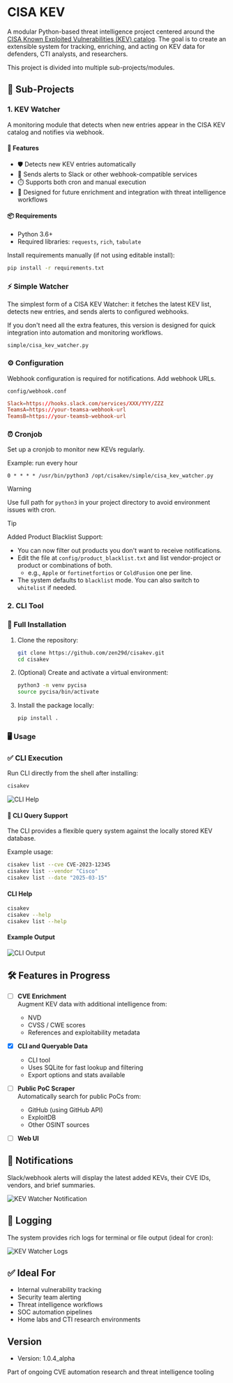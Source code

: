 


# CISA KEV

A modular Python-based threat intelligence project centered around the [CISA Known Exploited Vulnerabilities (KEV) catalog](https://www.cisa.gov/known-exploited-vulnerabilities-catalog). The goal is to create an extensible system for tracking, enriching, and acting on KEV data for defenders, CTI analysts, and researchers.

This project is divided into multiple sub-projects/modules.


## 🧩 Sub-Projects

### 1. KEV Watcher

A monitoring module that detects when new entries appear in the CISA KEV catalog and notifies via webhook.

#### 🔧 Features

- 🛡️ Detects new KEV entries automatically
- 🔔 Sends alerts to Slack or other webhook-compatible services
- ⏱️ Supports both cron and manual execution
- 🧠 Designed for future enrichment and integration with threat intelligence workflows

#### 📦 Requirements

- Python 3.6+
- Required libraries: `requests`, `rich`, `tabulate`

Install requirements manually (if not using editable install):

```bash
pip install -r requirements.txt
```

### ⚡ Simple Watcher

The simplest form of a CISA KEV Watcher: it fetches the latest KEV list, detects new entries, and sends alerts to configured webhooks.

If you don't need all the extra features, this version is designed for quick integration into automation and monitoring workflows.

```
simple/cisa_kev_watcher.py
```


### ⚙️ Configuration

Webhook configuration is required for notifications. Add webhook URLs.

`config/webhook.conf`

```conf
Slack=https://hooks.slack.com/services/XXX/YYY/ZZZ
TeamsA=https://your-teamsa-webhook-url
TeamsB=https://your-teamsb-webhook-url
```


### ⏰ Cronjob

Set up a cronjob to monitor new KEVs regularly.

Example: run every hour

```cron
0 * * * * /usr/bin/python3 /opt/cisakev/simple/cisa_kev_watcher.py
```
> [!WARNING]
> Use full path for `python3` in your project directory to avoid environment issues with cron.

> [!TIP]
> Added Product Blacklist Support:
> - You can now filter out products you don't want to receive notifications.
> - Edit the file at `config/product_blacklist.txt` and list vendor-project or product or combinations of both. 
>   - e.g., `Apple` or `fortinetfortios` or `ColdFusion` one per line.
> - The system defaults to `blacklist` mode. You can also switch to `whitelist` if needed.




### 2. CLI Tool
### 🚀 Full Installation

1. Clone the repository:
   ```bash
   git clone https://github.com/zen29d/cisakev.git
   cd cisakev
   ```

2. (Optional) Create and activate a virtual environment:
   ```bash
   python3 -m venv pycisa
   source pycisa/bin/activate
   ```

3. Install the package locally:
   ```bash
   pip install .
   ```


### 🖥️ Usage

### ✅ CLI Execution

Run CLI directly from the shell after installing:

```bash
cisakev
```

![CLI Help](media/cli_help.png)



#### 🔎 CLI Query Support

The CLI provides a flexible query system against the locally stored KEV database.

Example usage:

```bash
cisakev list --cve CVE-2023-12345
cisakev list --vendor "Cisco"
cisakev list --date "2025-03-15"
```

#### CLI Help

```bash
cisakev
cisakev --help
cisakev list --help
```


#### Example Output

![CLI Output](media/cli_list.png)



## 🛠️ Features in Progress

- [ ] **CVE Enrichment**  
  Augment KEV data with additional intelligence from:
  - NVD
  - CVSS / CWE scores
  - References and exploitability metadata

- [x] **CLI and Queryable Data**
  - CLI tool
  - Uses SQLite for fast lookup and filtering
  - Export options and stats available

- [ ] **Public PoC Scraper**  
  Automatically search for public PoCs from:
  - GitHub (using GitHub API)
  - ExploitDB
  - Other OSINT sources

- [ ] **Web UI**


## 🔔 Notifications

Slack/webhook alerts will display the latest added KEVs, their CVE IDs, vendors, and brief summaries.

![KEV Watcher Notification](media/slack_notification.png)



## 📝 Logging

The system provides rich logs for terminal or file output (ideal for cron):

![KEV Watcher Logs](media/logs.png)



## ✅ Ideal For

- Internal vulnerability tracking
- Security team alerting
- Threat intelligence workflows
- SOC automation pipelines
- Home labs and CTI research environments

## Version

- Version: 1.0.4_alpha

Part of ongoing CVE automation research and threat intelligence tooling
